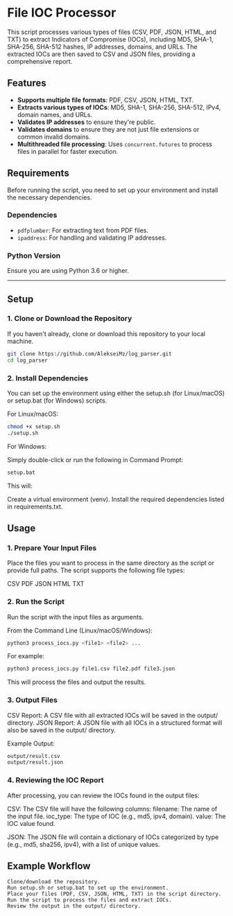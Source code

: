 
# File IOC Processor

This script processes various types of files (CSV, PDF, JSON, HTML, and TXT) to extract Indicators of Compromise (IOCs), including MD5, SHA-1, SHA-256, SHA-512 hashes, IP addresses, domains, and URLs. The extracted IOCs are then saved to CSV and JSON files, providing a comprehensive report.

## Features

- **Supports multiple file formats**: PDF, CSV, JSON, HTML, TXT.
- **Extracts various types of IOCs**: MD5, SHA-1, SHA-256, SHA-512, IPv4, domain names, and URLs.
- **Validates IP addresses** to ensure they're public.
- **Validates domains** to ensure they are not just file extensions or common invalid domains.
- **Multithreaded file processing**: Uses `concurrent.futures` to process files in parallel for faster execution.

## Requirements

Before running the script, you need to set up your environment and install the necessary dependencies.

### Dependencies

- `pdfplumber`: For extracting text from PDF files.
- `ipaddress`: For handling and validating IP addresses.

### Python Version

Ensure you are using Python 3.6 or higher.

---

## Setup

### 1. Clone or Download the Repository

If you haven't already, clone or download this repository to your local machine.

```bash
git clone https://github.com/AlekseiMz/log_parser.git
cd log_parser
```

### 2. Install Dependencies
You can set up the environment using either the setup.sh (for Linux/macOS) or setup.bat (for Windows) scripts.

For Linux/macOS:

```bash
chmod +x setup.sh
./setup.sh
```

For Windows:

Simply double-click or run the following in Command Prompt:

```bash
setup.bat
```

This will:

Create a virtual environment (venv).
Install the required dependencies listed in requirements.txt.

## Usage

### 1. Prepare Your Input Files
Place the files you want to process in the same directory as the script or provide full paths. The script supports the following file types:

CSV
PDF
JSON
HTML
TXT


### 2. Run the Script
Run the script with the input files as arguments.

From the Command Line (Linux/macOS/Windows):

```bash
python3 process_iocs.py <file1> <file2> ...
```

For example:

```bash
python3 process_iocs.py file1.csv file2.pdf file3.json
```

This will process the files and output the results.


### 3. Output Files
CSV Report: A CSV file with all extracted IOCs will be saved in the output/ directory.
JSON Report: A JSON file with all IOCs in a structured format will also be saved in the output/ directory.

Example Output:

```bash
output/result.csv
output/result.json
```

### 4. Reviewing the IOC Report
After processing, you can review the IOCs found in the output files:

CSV: The CSV file will have the following columns:
filename: The name of the input file.
ioc_type: The type of IOC (e.g., md5, ipv4, domain).
value: The IOC value found.

JSON: The JSON file will contain a dictionary of IOCs categorized by type (e.g., md5, sha256, ipv4), with a list of unique values.

## Example Workflow
```
Clone/download the repository.
Run setup.sh or setup.bat to set up the environment.
Place your files (PDF, CSV, JSON, HTML, TXT) in the script directory.
Run the script to process the files and extract IOCs.
Review the output in the output/ directory.
```
